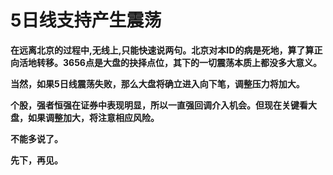 5日线支持产生震荡
====

			

**在远离北京的过程中,无线上,只能快速说两句。北京对本ID的病是死地，算了算正向活地转移。3656点是大盘的抉择点位，其下的一切震荡本质上都没多大意义。**

**当然，如果5日线震荡失败，那么大盘将确立进入向下笔，调整压力将加大。**

**个股，强者恒强在证券中表现明显，所以一直强回调介入机会。但现在关键看大盘，如果调整加大，将注意相应风险。**

**不能多说了。**

**先下，再见。**
